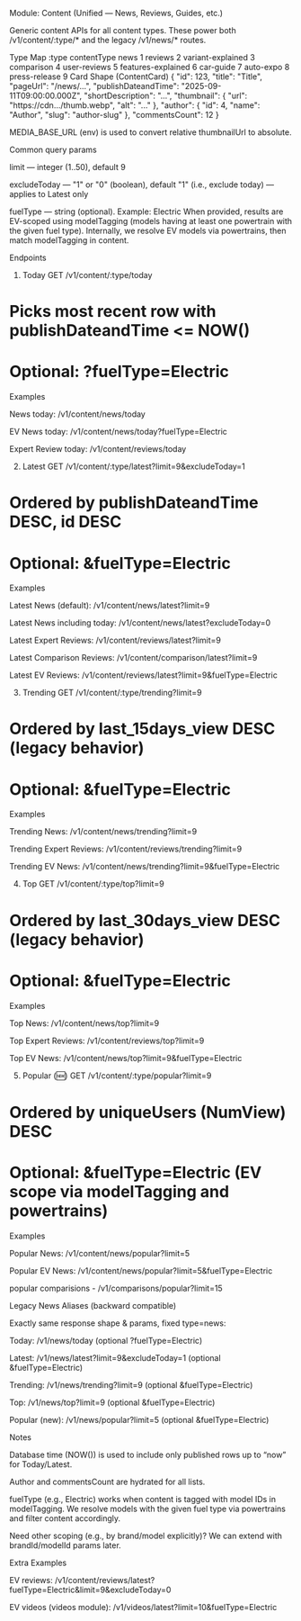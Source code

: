 Module: Content (Unified — News, Reviews, Guides, etc.)

Generic content APIs for all content types. These power both /v1/content/:type/* and the legacy /v1/news/* routes.

Type Map
:type	contentType
news	1
reviews	2
variant-explained	3
comparison	4
user-reviews	5
features-explained	6
car-guide	7
auto-expo	8
press-release	9
Card Shape (ContentCard)
{
  "id": 123,
  "title": "Title",
  "pageUrl": "/news/...",
  "publishDateandTime": "2025-09-11T09:00:00.000Z",
  "shortDescription": "...",
  "thumbnail": { "url": "https://cdn.../thumb.webp", "alt": "..." },
  "author": { "id": 4, "name": "Author", "slug": "author-slug" },
  "commentsCount": 12
}

MEDIA_BASE_URL (env) is used to convert relative thumbnailUrl to absolute.

Common query params

limit — integer (1..50), default 9

excludeToday — "1" or "0" (boolean), default "1" (i.e., exclude today) — applies to Latest only

fuelType — string (optional). Example: Electric
When provided, results are EV-scoped using modelTagging (models having at least one powertrain with the given fuel type). Internally, we resolve EV models via powertrains, then match modelTagging in content.

Endpoints
1) Today
GET /v1/content/:type/today
# Picks most recent row with publishDateandTime <= NOW()
# Optional: ?fuelType=Electric

Examples

News today: /v1/content/news/today

EV News today: /v1/content/news/today?fuelType=Electric

Expert Review today: /v1/content/reviews/today

2) Latest
GET /v1/content/:type/latest?limit=9&excludeToday=1
# Ordered by publishDateandTime DESC, id DESC
# Optional: &fuelType=Electric


Examples

Latest News (default): /v1/content/news/latest?limit=9

Latest News including today: /v1/content/news/latest?excludeToday=0

Latest Expert Reviews: /v1/content/reviews/latest?limit=9

Latest Comparison Reviews: /v1/content/comparison/latest?limit=9

Latest EV Reviews: /v1/content/reviews/latest?limit=9&fuelType=Electric

3) Trending
GET /v1/content/:type/trending?limit=9
# Ordered by last_15days_view DESC (legacy behavior)
# Optional: &fuelType=Electric

Examples

Trending News: /v1/content/news/trending?limit=9

Trending Expert Reviews: /v1/content/reviews/trending?limit=9

Trending EV News: /v1/content/news/trending?limit=9&fuelType=Electric

4) Top
GET /v1/content/:type/top?limit=9
# Ordered by last_30days_view DESC (legacy behavior)
# Optional: &fuelType=Electric

Examples

Top News: /v1/content/news/top?limit=9

Top Expert Reviews: /v1/content/reviews/top?limit=9

Top EV News: /v1/content/news/top?limit=9&fuelType=Electric

5) Popular (🆕)
GET /v1/content/:type/popular?limit=9
# Ordered by uniqueUsers (NumView) DESC
# Optional: &fuelType=Electric  (EV scope via modelTagging and powertrains)

Examples

Popular News: /v1/content/news/popular?limit=5

Popular EV News: /v1/content/news/popular?limit=5&fuelType=Electric

popular comparisions - /v1/comparisons/popular?limit=15

Legacy News Aliases (backward compatible)

Exactly same response shape & params, fixed type=news:

Today: /v1/news/today (optional ?fuelType=Electric)

Latest: /v1/news/latest?limit=9&excludeToday=1 (optional &fuelType=Electric)

Trending: /v1/news/trending?limit=9 (optional &fuelType=Electric)

Top: /v1/news/top?limit=9 (optional &fuelType=Electric)

Popular (new): /v1/news/popular?limit=5 (optional &fuelType=Electric)

Notes

Database time (NOW()) is used to include only published rows up to “now” for Today/Latest.

Author and commentsCount are hydrated for all lists.

fuelType (e.g., Electric) works when content is tagged with model IDs in modelTagging. We resolve models with the given fuel type via powertrains and filter content accordingly.

Need other scoping (e.g., by brand/model explicitly)? We can extend with brandId/modelId params later.

Extra Examples

EV reviews:
/v1/content/reviews/latest?fuelType=Electric&limit=9&excludeToday=0

EV videos (videos module):
/v1/videos/latest?limit=10&fuelType=Electric
